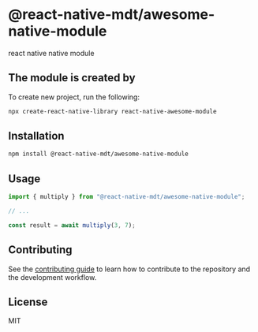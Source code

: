 # @react-native-mdt/awesome-native-module

react native native module

## The module is created by

To create new project, run the following:

```sh
npx create-react-native-library react-native-awesome-module
```

## Installation

```sh
npm install @react-native-mdt/awesome-native-module
```

## Usage

```js
import { multiply } from "@react-native-mdt/awesome-native-module";

// ...

const result = await multiply(3, 7);
```

## Contributing

See the [contributing guide](CONTRIBUTING.md) to learn how to contribute to the repository and the development workflow.

## License

MIT

